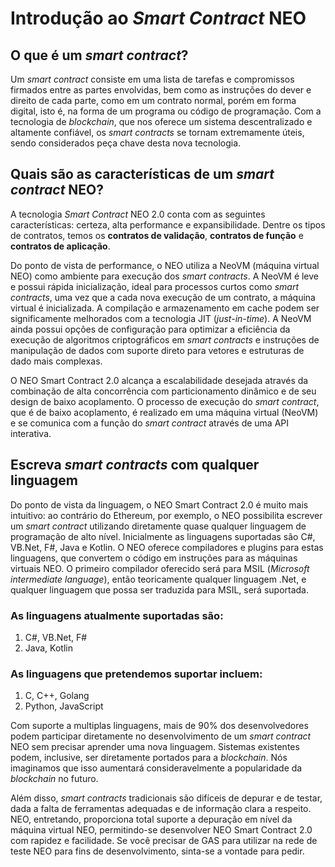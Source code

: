# Introdução ao *Smart Contract* NEO

## O que é um *smart contract*?

Um *smart contract* consiste em uma lista de tarefas e compromissos firmados entre as partes envolvidas, bem como as instruções do dever e direito de cada parte, como em um contrato normal, porém em forma digital, isto é, na forma de um programa ou código de programação. Com a tecnologia de *blockchain*, que nos oferece um sistema descentralizado e altamente confiável, os *smart contracts* se tornam extremamente úteis, sendo considerados peça chave desta nova tecnologia.


## Quais são as características de um *smart contract* NEO?

A tecnologia *Smart Contract* NEO 2.0 conta com as seguintes características: certeza, alta performance e expansibilidade. Dentre os tipos de contratos, temos os **contratos de validação**, **contratos de função** e **contratos de aplicação**. 

Do ponto de vista de performance, o NEO utiliza a NeoVM (máquina virtual NEO) como ambiente para execução dos *smart contracts*. A NeoVM é leve e possui rápida inicialização, ideal para processos curtos como *smart contracts*, uma vez que a cada nova execução de um contrato, a máquina virtual é inicializada. A compilação e armazenamento em cache podem ser significamente melhorados com a tecnologia JIT (*just-in-time*). A NeoVM ainda possui opções de configuração para optimizar a eficiência da execução de algoritmos criptográficos em *smart contracts* e instruções de manipulação de dados com suporte direto para vetores e estruturas de dado mais complexas. 

O NEO Smart Contract 2.0 alcança a escalabilidade desejada através da combinação de alta concorrência com particionamento dinâmico e de seu design de baixo acoplamento. O processo de execução do *smart contract*, que é de baixo acoplamento, é realizado em uma máquina virtual (NeoVM) e se comunica com a função do *smart contract* através de uma API interativa.


## Escreva *smart contracts* com qualquer linguagem

Do ponto de vista da linguagem, o NEO Smart Contract 2.0 é muito mais intuitivo: ao contrário do Ethereum, por exemplo, o NEO possibilita escrever um *smart contract* utilizando diretamente quase qualquer linguagem de programação de alto nível. Inicialmente as linguagens suportadas são C#, VB.Net, F#, Java e Kotlin. O NEO oferece compiladores e plugins para estas linguagens, que convertem o código em instruções para as máquinas virtuais NEO. O primeiro compilador oferecido será para MSIL (*Microsoft intermediate language*), então teoricamente qualquer linguagem .Net, e qualquer linguagem que possa ser traduzida para MSIL, será suportada.

### As linguagens atualmente suportadas são:

1) C#, VB.Net, F#
2) Java, Kotlin

### As linguagens que pretendemos suportar incluem:

1) C, C++, Golang
2) Python, JavaScript

Com suporte a multiplas linguagens, mais de 90% dos desenvolvedores podem participar diretamente no desenvolvimento de um *smart contract* NEO sem precisar aprender uma nova linguagem. Sistemas existentes podem, inclusive, ser diretamente portados para a *blockchain*. Nós imaginamos que isso aumentará consideravelmente a popularidade da *blockchain* no futuro.

Além disso, *smart contracts* tradicionais são difíceis de depurar e de testar, dada a falta de ferramentas adequadas e de informação clara a respeito. NEO, entretando, proporciona total suporte a depuração em nível da máquina virtual NEO, permitindo-se desenvolver NEO Smart Contract 2.0 com rapidez e facilidade. Se você precisar de GAS para utilizar na rede de teste NEO para fins de desenvolvimento, sinta-se a vontade para pedir.
